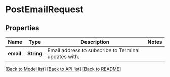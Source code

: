 # PostEmailRequest

## Properties

Name | Type | Description | Notes
------------ | ------------- | ------------- | -------------
**email** | **String** | Email address to subscribe to Terminal updates with. | 

[[Back to Model list]](../README.md#documentation-for-models) [[Back to API list]](../README.md#documentation-for-api-endpoints) [[Back to README]](../README.md)


